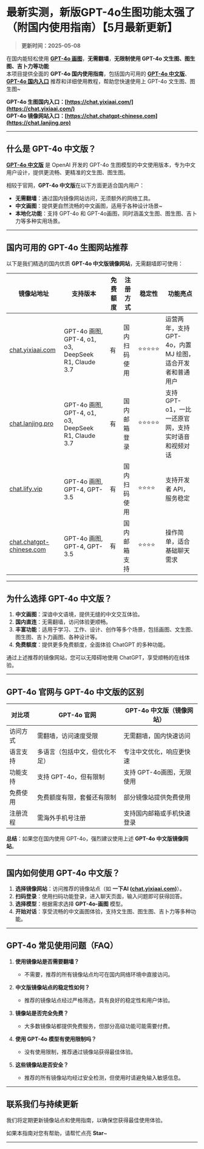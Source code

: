 # 最新实测，新版GPT-4o生图功能太强了（附国内使用指南）【5月最新更新】

> **更新时间：2025-05-08**          

在国内能轻松使用 [**GPT-4o 画图**](https://chat.yixiaai.com)，**无需翻墙**，**无限制使用 GPT-4o 文生图、图生图、吉卜力等功能**      
本项目提供全面的 **GPT-4o 国内使用指南**，包括国内可用的 [**GPT-4o 中文版**](https://chat.lanjing.pro)、[**GPT-4o 国内入口**](https://chat.lanjing.pro) 推荐和详细使用教程，帮助您快速使用上 GPT-4o 文生图、图生图~

**GPT-4o 生图国内入口：[https://chat.yixiaai.com/](https://chat.yixiaai.com/)**     
**GPT-4o 镜像网站入口：[https://chat.chatgpt-chinese.com](https://chat.lanjing.pro)**

---

## 什么是 GPT-4o 中文版？

[**GPT-4o 中文版**](https://chat.yixiaai.com) 是 OpenAI 开发的 GPT-4o 生图模型的中文使用版本，专为中文用户设计，提供更流畅、更精准的文生图、图生图。

相较于官网，**GPT-4o 中文版**在以下方面更适合国内用户：

- **无需翻墙**：通过国内镜像网站访问，无须额外的网络工具。
- **中文画图**：提供更自然流畅的中文画图，适用于各种设计场景~
- **本地化功能**：支持 GPT-4o 和 GPT-4o画图，同时涵盖文生图、图生图、吉卜力等多种实用场景。

---

## 国内可用的 GPT-4o 生图网站推荐

以下是我们精选的国内优质 **GPT-4o 中文版镜像网站**，无需翻墙即可使用：

| **镜像站地址**       | **支持版本**                  | **免费额度** | **注册方式**       | **稳定性** | **功能亮点**                              |
|----------------------|------------------------------|--------------|-------------------|------------|------------------------------------------|
| [chat.yixiaai.com](https://chat.yixiaai.com)   | GPT-4o 画图, GPT-4, o1, o3, DeepSeek R1, Claude 3.7 | 有           | 国内扫码使用      | ⭐⭐⭐⭐⭐    | 运营两年，支持 GPT-4o，内置 MJ 绘图，适合开发者和普通用户 |
| [chat.lanjing.pro](https://chat.lanjing.pro)         | GPT-4o 画图, GPT-4, o1, o3, DeepSeek R1, Claude 3.7 | 有           | 国内邮箱登录      | ⭐⭐⭐⭐⭐    | 支持 GPT-o1，一比一还原官网，支持实时语音和视频对话 |
| [chat.lify.vip](https://www.yixiaai.com) | GPT-4o 画图, GPT-4, GPT-3.5      | 有           | 国内扫码使用      | ⭐⭐⭐⭐     | 支持开发者 API，服务稳定                |
| [chat.chatgpt-chinese.com](https://chat.chatgpt-chinese.com)   | GPT-4o 画图, GPT-4, GPT-3.5      | 有           | 国内邮箱支持      | ⭐⭐⭐⭐      | 操作简单，适合基础聊天需求              |

---

## 为什么选择 GPT-4o 中文版？

1. **中文画图**：深谙中文语境，提供无缝的中文交互体验。
2. **国内直连**：无需翻墙，访问体验更顺畅。
3. **丰富功能**：适用于学习、工作、设计、创作等多个场景，包括画图、文生图、图生图、吉卜力画图、各种设计等。
4. **免费额度**：提供更多免费额度，全面体验 ChatGPT 的多种功能。

通过上述推荐的镜像网站，您可以无障碍地使用 ChatGPT，享受顺畅的在线体验。

---

## GPT-4o 官网与 GPT-4o 中文版的区别

| 对比项              | GPT-4o 官网                 | GPT-4o 中文版（镜像网站）           |
|---------------------|-----------------------------|------------------------------------|
| 访问方式            | 需翻墙，访问速度受限         | 无需翻墙，国内快速访问              |
| 语言支持            | 多语言（包括中文，但优化不足）| 专注中文优化，响应更快速            |
| 功能支持            | 支持 GPT-4o，但有限制          | 支持 GPT-4o画图，无限使用 |
| 免费使用            | 免费额度有限，套餐还有限制     | 部分镜像站提供免费使用              |
| 注册流程            | 需海外手机号注册             | 支持国内邮箱或手机快速登录          |

**总结**：如果您在国内使用 GPT-4o，强烈建议使用上述 **GPT-4o 中文版镜像网站**。

---

## 国内如何使用 GPT-4o 中文版？

1. **选择镜像网站**：访问推荐的镜像站点（如 **一下AI ([chat.yixiaai.com](https://chat.yixiaai.com))**）。
2. **扫码登录**：使用扫码功能登录，进入聊天页面，输入问题即可获得回答。
3. **选择模型**：根据需求选择 **GPT-4o-画图** 模型。
4. **开始对话**：享受流畅的中文画图体验，支持文生图、图生图、吉卜力等多种功能。

---

## GPT-4o 常见使用问题（FAQ）

1. **使用镜像站是否需要翻墙？**
   - 不需要，推荐的所有镜像站点均可在国内网络环境中直接访问。

2. **中文版镜像站点的稳定性如何？**
   - 推荐的镜像站点经过严格筛选，具有良好的稳定性和用户体验。

3. **镜像站是否完全免费？**
   - 大多数镜像站都提供免费服务，但部分高级功能可能需要付费。

4. **使用 GPT-4o 模型有使用限制吗？**
   - 没有使用限制，推荐通过镜像站获得最佳体验。

5. **这些镜像站是否安全？**
   - 推荐的所有镜像站均经过安全检测，但使用时请避免输入敏感信息。

---

## 联系我们与持续更新

我们将定期更新镜像站点和使用指南，以确保您获得最佳使用体验。

如果本指南对您有帮助，请帮忙点亮 **Star**~

---
